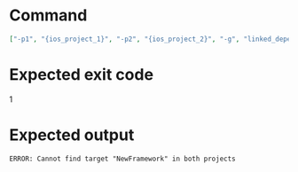 # Command
```json
["-p1", "{ios_project_1}", "-p2", "{ios_project_2}", "-g", "linked_dependencies", "-t", "NewFramework", "-f", "json", "-v"]
```

# Expected exit code
1

# Expected output
```
ERROR: Cannot find target "NewFramework" in both projects

```

